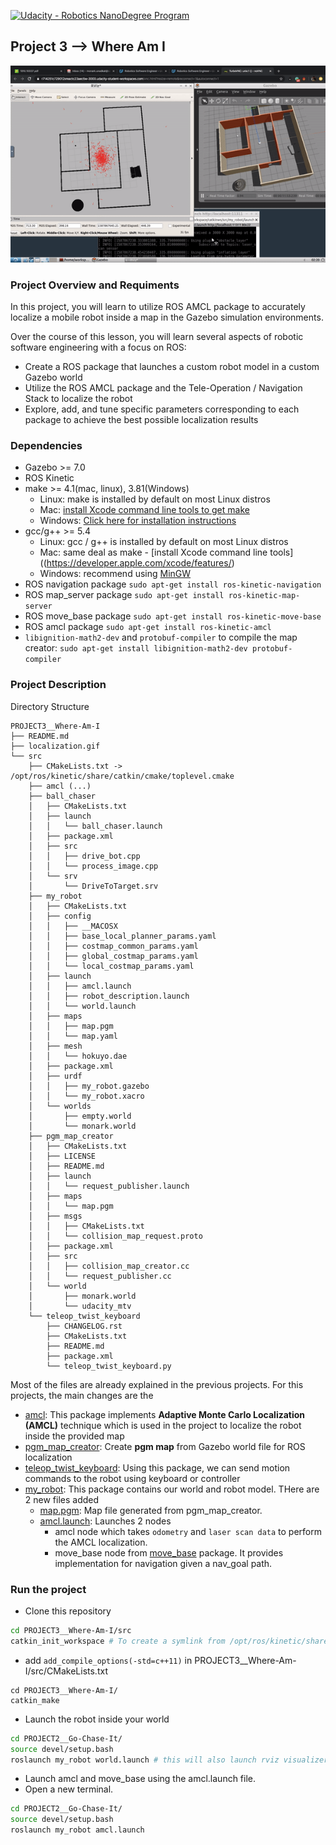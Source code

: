 [![Udacity - Robotics NanoDegree Program](https://s3-us-west-1.amazonaws.com/udacity-robotics/Extra+Images/RoboND_flag.png)](https://www.udacity.com/robotics)

<h2>Project 3 --> Where Am I</h2>

![localization](localization.gif)

<h3>Project Overview and Requiments</h3>
In this project, you will learn to utilize ROS AMCL package to accurately localize a mobile robot inside a map in the Gazebo simulation environments.

Over the course of this lesson, you will learn several aspects of robotic software engineering with a focus on ROS:

 * Create a ROS package that launches a custom robot model in a custom Gazebo world
 * Utilize the ROS AMCL package and the Tele-Operation / Navigation Stack to localize the robot
 * Explore, add, and tune specific parameters corresponding to each package to achieve the best possible localization results

### Dependencies
* Gazebo >= 7.0  
* ROS Kinetic  
* make >= 4.1(mac, linux), 3.81(Windows)
  * Linux: make is installed by default on most Linux distros
  * Mac: [install Xcode command line tools to get make](https://developer.apple.com/xcode/features/)
  * Windows: [Click here for installation instructions](http://gnuwin32.sourceforge.net/packages/make.htm)
* gcc/g++ >= 5.4
  * Linux: gcc / g++ is installed by default on most Linux distros
  * Mac: same deal as make - [install Xcode command line tools]((https://developer.apple.com/xcode/features/)
  * Windows: recommend using [MinGW](http://www.mingw.org/)
* ROS navigation package
  `sudo apt-get install ros-kinetic-navigation`
* ROS map_server package
  `sudo apt-get install ros-kinetic-map-server`
* ROS move_base package
  `sudo apt-get install ros-kinetic-move-base`
* ROS amcl package
  `sudo apt-get install ros-kinetic-amcl` 
* `libignition-math2-dev` and `protobuf-compiler` to compile the map creator:
  `sudo apt-get install libignition-math2-dev protobuf-compiler`

### Project Description  
Directory Structure  
```
PROJECT3__Where-Am-I
├── README.md
├── localization.gif
└── src
    ├── CMakeLists.txt -> /opt/ros/kinetic/share/catkin/cmake/toplevel.cmake
    ├── amcl (...)
    ├── ball_chaser
    │   ├── CMakeLists.txt
    │   ├── launch
    │   │   └── ball_chaser.launch
    │   ├── package.xml
    │   ├── src
    │   │   ├── drive_bot.cpp
    │   │   └── process_image.cpp
    │   └── srv
    │       └── DriveToTarget.srv
    ├── my_robot
    │   ├── CMakeLists.txt
    │   ├── config
    │   │   ├── __MACOSX
    │   │   ├── base_local_planner_params.yaml
    │   │   ├── costmap_common_params.yaml
    │   │   ├── global_costmap_params.yaml
    │   │   └── local_costmap_params.yaml
    │   ├── launch
    │   │   ├── amcl.launch
    │   │   ├── robot_description.launch
    │   │   └── world.launch
    │   ├── maps
    │   │   ├── map.pgm
    │   │   └── map.yaml
    │   ├── mesh
    │   │   └── hokuyo.dae
    │   ├── package.xml
    │   ├── urdf
    │   │   ├── my_robot.gazebo
    │   │   └── my_robot.xacro
    │   └── worlds
    │       ├── empty.world
    │       └── monark.world
    ├── pgm_map_creator
    │   ├── CMakeLists.txt
    │   ├── LICENSE
    │   ├── README.md
    │   ├── launch
    │   │   └── request_publisher.launch
    │   ├── maps
    │   │   └── map.pgm
    │   ├── msgs
    │   │   ├── CMakeLists.txt
    │   │   └── collision_map_request.proto
    │   ├── package.xml
    │   ├── src
    │   │   ├── collision_map_creator.cc
    │   │   └── request_publisher.cc
    │   └── world
    │       ├── monark.world
    │       └── udacity_mtv
    └── teleop_twist_keyboard
        ├── CHANGELOG.rst
        ├── CMakeLists.txt
        ├── README.md
        ├── package.xml
        └── teleop_twist_keyboard.py

```
Most of the files are already explained in the previous projects. For this projects, the main changes are the 
 - [amcl](https://github.com/ros-planning/navigation/tree/melodic-devel/amcl): This package implements **Adaptive Monte Carlo Localization (AMCL)** technique which is used in the project to localize the robot inside the provided map
 - [pgm_map_creator](https://github.com/udacity/pgm_map_creator): Create **pgm map** from Gazebo world file for ROS localization
 - [teleop_twist_keyboard](https://github.com/ros-teleop/teleop_twist_keyboard): Using this package, we can send motion commands to the robot using keyboard or controller
 - [my_robot](/src/my_robot): This package contains our world and robot model.  THere are 2 new files added
   - [map.pgm](/src/my_robot/maps/map.pgm): Map file generated from pgm_map_creator.
   - [amcl.launch](/src/my_robot/launch/amcl.launch): Launches 2 nodes
     - amcl node which takes `odometry` and `laser scan data` to perform the AMCL localization.
     - move_base node from [move_base](http://wiki.ros.org/move_base) package. It provides implementation for navigation given a nav_goal path.

### Run the project  
* Clone this repository  
```bash
cd PROJECT3__Where-Am-I/src
catkin_init_workspace # To create a symlink from /opt/ros/kinetic/share/catkin/cmake/toplevel.cmake
```

* add `add_compile_options(-std=c++11)` in PROJECT3__Where-Am-I/src/CMakeLists.txt
```
cd PROJECT3__Where-Am-I/
catkin_make
```

* Launch the robot inside your world 
```bash
cd PROJECT2__Go-Chase-It/
source devel/setup.bash
roslaunch my_robot world.launch # this will also launch rviz visualizer
```

* Launch amcl and move_base using the amcl.launch file.
* Open a new terminal.
```bash
cd PROJECT2__Go-Chase-It/
source devel/setup.bash
roslaunch my_robot amcl.launch
```